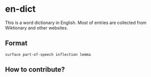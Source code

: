 # en-dict

This is a word dictionary in English.
Most of entries are collected from Wiktionary and other websites.

## Format
```
surface part-of-speech inflection lemma
```

## How to contribute?
